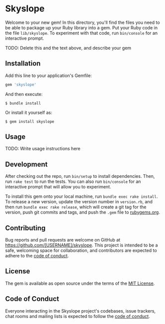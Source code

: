 # Skyslope

Welcome to your new gem! In this directory, you'll find the files you need to be able to package up your Ruby library into a gem. Put your Ruby code in the file `lib/skyslope`. To experiment with that code, run `bin/console` for an interactive prompt.

TODO: Delete this and the text above, and describe your gem

## Installation

Add this line to your application's Gemfile:

```ruby
gem 'skyslope'
```

And then execute:

    $ bundle install

Or install it yourself as:

    $ gem install skyslope

## Usage

TODO: Write usage instructions here

## Development

After checking out the repo, run `bin/setup` to install dependencies. Then, run `rake test` to run the tests. You can also run `bin/console` for an interactive prompt that will allow you to experiment.

To install this gem onto your local machine, run `bundle exec rake install`. To release a new version, update the version number in `version.rb`, and then run `bundle exec rake release`, which will create a git tag for the version, push git commits and tags, and push the `.gem` file to [rubygems.org](https://rubygems.org).

## Contributing

Bug reports and pull requests are welcome on GitHub at https://github.com/[USERNAME]/skyslope. This project is intended to be a safe, welcoming space for collaboration, and contributors are expected to adhere to the [code of conduct](https://github.com/[USERNAME]/skyslope/blob/master/CODE_OF_CONDUCT.md).


## License

The gem is available as open source under the terms of the [MIT License](https://opensource.org/licenses/MIT).

## Code of Conduct

Everyone interacting in the Skyslope project's codebases, issue trackers, chat rooms and mailing lists is expected to follow the [code of conduct](https://github.com/[USERNAME]/skyslope/blob/master/CODE_OF_CONDUCT.md).
